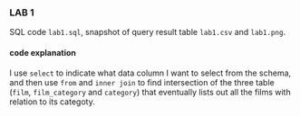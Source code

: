 ### LAB 1

SQL code `lab1.sql`, snapshot of query result table `lab1.csv` and `lab1.png`.

#### code explanation

I use `select` to indicate what data column I want to select from the schema, and then use `from` and `inner join` to find intersection of the three table (`film`, `film_category` and `category`) that eventually lists out all the films with relation to its categoty.